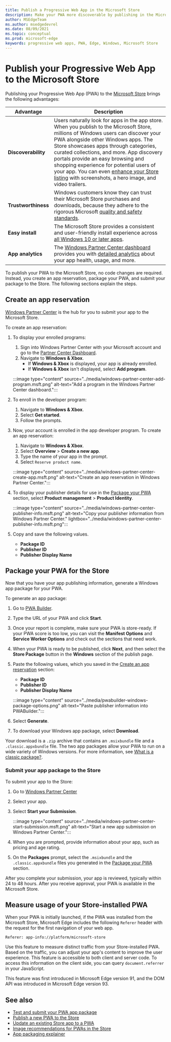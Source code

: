 ```yaml
---
title: Publish a Progressive Web App in the Microsoft Store
description: Make your PWA more discoverable by publishing in the Microsoft Store.
author: MSEdgeTeam
ms.author: msedgedevrel
ms.date: 08/09/2021
ms.topic: conceptual
ms.prod: microsoft-edge
keywords: progressive web apps, PWA, Edge, Windows, Microsoft Store
---
```


# Publish your Progressive Web App to the Microsoft Store

Publishing your Progressive Web App (PWA) to the [Microsoft Store](/windows/uwp/publish/index) brings the following advantages:

| Advantage | Description |
|---|---|
| **Discoverability** | Users naturally look for apps in the app store.  When you publish to the Microsoft Store, millions of Windows users can discover your PWA alongside other Windows apps.  The Store showcases apps through categories, curated collections, and more.  App discovery portals provide an easy browsing and shopping experience for potential users of your app.  You can even [enhance your Store listing](/windows/uwp/publish/app-screenshots-and-images) with screenshots, a hero image, and video trailers. |
| **Trustworthiness** | Windows customers know they can trust their Microsoft Store purchases and downloads, because they adhere to the rigorous Microsoft [quality and safety standards](/legal/windows/agreements/store-policies). |
| **Easy install** | The Microsoft Store provides a consistent and user-friendly install experience across [all Windows 10 or later apps](https://www.microsoft.com/store/apps/windows). |
| **App analytics** | The [Windows Partner Center dashboard](/windows/uwp/publish/index) provides you with [detailed analytics](/windows/uwp/publish/analytics) about your app health, usage, and more. |

To publish your PWA to the Microsoft Store, no code changes are required.  Instead, you create an app reservation, package your PWA, and submit your package to the Store.  The following sections explain the steps.


<!-- ====================================================================== -->
## Create an app reservation

[Windows Partner Center](https://partner.microsoft.com/dashboard/windows/overview) is the hub for you to submit your app to the Microsoft Store.

To create an app reservation:

1.  To display your enrolled programs:
    1.  Sign into Windows Partner Center with your Microsoft account and go to the [Partner Center Dashboard](https://partner.microsoft.com/dashboard/home).
    1.  Navigate to **Windows & Xbox**.
        *   If **Windows & Xbox** is displayed, your app is already enrolled.
        *   If **Windows & Xbox** isn't displayed, select **Add program**.

    :::image type="content" source="../media/windows-partner-center-add-program.msft.png" alt-text="Add a program in the Windows Partner Center dashboard.":::

1.  To enroll in the developer program:
    1.  Navigate to **Windows & Xbox**.
    1.  Select **Get started**.
    1.  Follow the prompts.
1.  Now, your account is enrolled in the app developer program. To create an app reservation:
    1.  Navigate to **Windows & Xbox**.
    1.  Select **Overview** > **Create a new app**.
    1.  Type the name of your app in the prompt.
    1.  Select `Reserve product name`.

    :::image type="content" source="../media/windows-partner-center-create-app.msft.png" alt-text="Create an app reservation in Windows Partner Center.":::

1.  To display your publisher details for use in the [Package your PWA](#package-your-pwa-for-the-store) section, select **Product management** > **Product Identity**.

    :::image type="content" source="../media/windows-partner-center-publisher-info.msft.png" alt-text="Copy your publisher information from Windows Partner Center." lightbox="../media/windows-partner-center-publisher-info.msft.png":::
    <!-- lightbox justified because large detailed image -->

1.  Copy and save the following values.
    *   **Package ID**
    *   **Publisher ID**
    *   **Publisher Display Name**


<!-- ====================================================================== -->
## Package your PWA for the Store

Now that you have your app publishing information, generate a Windows app package for your PWA.

To generate an app package:

1.  Go to [PWA Builder](https://www.pwabuilder.com).
1.  Type the URL of your PWA and click **Start**.
1.  Once your report is complete, make sure your PWA is store-ready. If your PWA score is too low, you can visit the **Manifest Options** and **Service Worker Options** and check out the sections that need work.
1.  When your PWA is ready to be published, click **Next**, and then select the **Store Package** button in the **Windows** section of the publish page.
1.  Paste the following values, which you saved in the [Create an app reservation](#create-an-app-reservation) section:
    *   **Package ID**
    *   **Publisher ID**
    *   **Publisher Display Name**

    :::image type="content" source="../media/pwabuilder-windows-package-options.png" alt-text="Paste publisher information into PWABuilder.":::

1.  Select **Generate**.
1.  To download your Windows app package, select **Download**.

Your download is a `.zip` archive that contains an `.msixbundle` file and a `.classic.appxbundle` file.  The two app packages allow your PWA to run on a wide variety of Windows versions.  For more information, see [What is a classic package?](https://github.com/pwa-builder/pwabuilder-windows-chromium-docs/blob/master/classic-package.md).


### Submit your app package to the Store

To submit your app to the Store:

1.  Go to [Windows Partner Center](https://partner.microsoft.com/dashboard/windows/overview)
1.  Select your app.
1.  Select **Start your Submission**.

    :::image type="content" source="../media/windows-partner-center-start-submission.msft.png" alt-text="Start a new app submission on Windows Partner Center.":::

1.  When you are prompted, provide information about your app, such as pricing and age rating.

1.  On the **Packages** prompt, select the `.msixbundle` and the `.classic.appxbundle` files you generated in the [Package your PWA](#package-your-pwa-for-the-store) section.

After you complete your submission, your app is reviewed, typically within 24 to 48 hours.  After you receive approval, your PWA is available in the Microsoft Store.


<!-- ====================================================================== -->
## Measure usage of your Store-installed PWA

When your PWA is initially launched, if the PWA was installed from the Microsoft Store, Microsoft Edge includes the following `Referer` header with the request for the first navigation of your web app.

```
Referer: app-info://platform/microsoft-store
```

Use this feature to measure distinct traffic from your Store-installed PWA.  Based on the traffic, you can adjust your app's content to improve the user experience.  This feature is accessible to both client and server code. To access this information on the client side, you can query `document.referrer` in your JavaScript.

This feature was first introduced in Microsoft Edge version 91, and the DOM API was introduced in Microsoft Edge version 93.


<!-- ====================================================================== -->
## See also

*   [Test and submit your PWA app package](https://github.com/pwa-builder/pwabuilder-windows-chromium-docs/blob/master/next-steps.md)
*   [Publish a new PWA to the Store](https://github.com/pwa-builder/pwabuilder-windows-chromium-docs/blob/master/publish-new-app.md)
*   [Update an existing Store app to a PWA](https://github.com/pwa-builder/pwabuilder-windows-chromium-docs/blob/master/update-existing-app.md)
*   [Image recommendations for PWAs in the Store](https://github.com/pwa-builder/pwabuilder-windows-chromium-docs/blob/master/image-recommendations.md)
*   [App packaging explainer](https://github.com/pwa-builder/pwabuilder-windows-chromium-docs/blob/master/classic-package.md)
